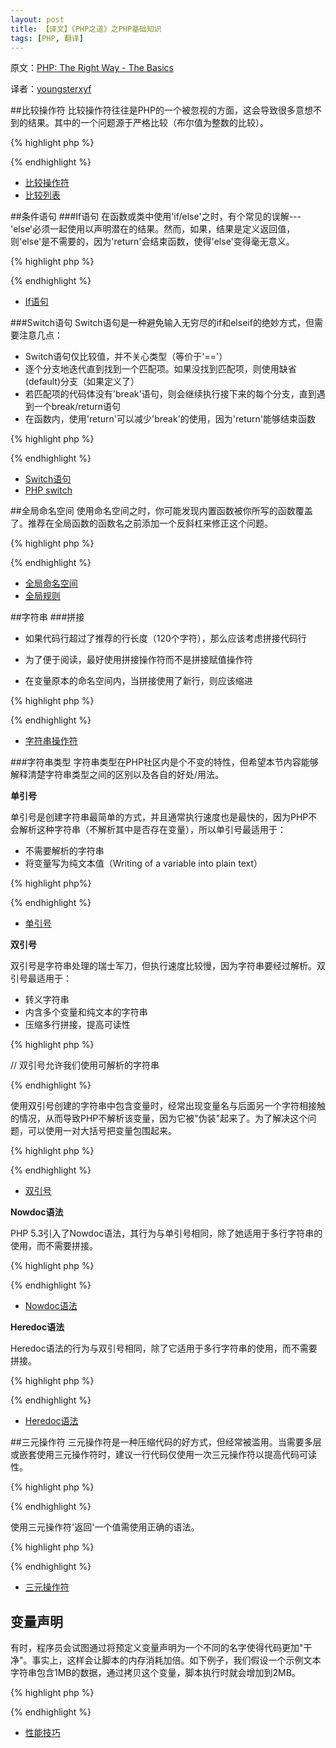 ```yaml
---
layout: post
title: 【译文】《PHP之道》之PHP基础知识
tags: [PHP, 翻译]
---
```


原文：[PHP: The Right Way - The Basics](http://wulijun.github.com/php-the-right-way/pages/The-Basics.html)

译者：[youngsterxyf](http://github.com/youngsterxyf)

##比较操作符
比较操作符往往是PHP的一个被忽视的方面，这会导致很多意想不到的结果。其中的一个问题源于严格比较（布尔值为整数的比较）。

{% highlight php %}
<?php
$a = 5;     // 5为一个整数

var_dump($a == 5);      // 比较值；返回true
var_dump($a == '5');        // 比较值（忽略类型）；返回true
var_dump($a === 5);         // 比较类型/值（整数 vs. 整数）；返回true
var_dump($a === '5');       // 比较类型/值（整数 vs. 整数）；返回false

/**
  * 严格比较
  */
if (strpos('testing', 'test')) {    // 在位置0找到'test'，0被解释为布尔值'false'
    // code...
}

vs.

if (strpos('testing', 'test') !== false) {  // true，因为做了严格比较（0 !== false）
    // code...
}
?>
{% endhighlight %}

- [比较操作符](http://php.net/manual/en/language.operators.comparison.php)
- [比较列表](http://php.net/manual/en/types.comparisons.php)


##条件语句
###If语句
在函数或类中使用'if/else'之时，有个常见的误解---'else'必须一起使用以声明潜在的结果。然而，如果，结果是定义返回值，则'else'是不需要的，因为'return'会结束函数，使得'else'变得毫无意义。

{% highlight php %}
<?php
function test($a)
{
    if ($a) {
        return true;
    } else {
        return false;
    }
}

vs.

function test($a)
{
    if ($a) {
        return true;
    }
    return false;       // 不需要else分支
}
?>
{% endhighlight %}

- [If语句](http://php.net/manual/en/control-structures.if.php)

###Switch语句
Switch语句是一种避免输入无穷尽的if和elseif的绝妙方式，但需要注意几点：

- Switch语句仅比较值，并不关心类型（等价于'=='）
- 逐个分支地迭代直到找到一个匹配项。如果没找到匹配项，则使用缺省(default)分支（如果定义了）
- 若匹配项的代码体没有'break'语句，则会继续执行接下来的每个分支，直到遇到一个break/return语句
- 在函数内，使用'return'可以减少'break'的使用，因为'return'能够结束函数

{% highlight php %}
<?php
$answer = test(2);      // 'case 2'和'case3'的代码体会得到执行

function test($a)
{
    switch ($a) {
        case 1:
            // code...
            break;      // break用于结束switch语句
        case 2:
            // code...  // 没有break，继续比较'case 3'
        case 3:
            // code...
            return $result;     // 当前位置在函数内，'return'会结束函数
        default:
            // code...
            return $error;
    }
}
?>
{% endhighlight %}

- [Switch语句](http://php.net/manual/en/control-structures.switch.php)
- [PHP switch](http://phpswitch.com/)


##全局命名空间
使用命名空间之时，你可能发现内置函数被你所写的函数覆盖了。推荐在全局函数的函数名之前添加一个反斜杠来修正这个问题。

{% highlight php %}
<?php
namespace phptherightway;

function fopen()
{
    $file = \fopen();       // 我们的函数名与内部函数的函数名相同。
                            // 通过添加'\'指定从全局命名空间执行函数
}

function array()
{
    $iterator = new \ArrayIterator();       // ArrayIterator是一个内置类。
                                            // 若类名之前没有一个反斜杠，解释器会试图在你的命名空间中解析它
}
?>
{% endhighlight %}

- [全局命名空间](http://php.net/manual/en/language.namespaces.global.php)
- [全局规则](http://php.net/manual/en/userlandnaming.rules.php)


##字符串
###拼接
 
* 如果代码行超过了推荐的行长度（120个字符），那么应该考虑拼接代码行

* 为了便于阅读，最好使用拼接操作符而不是拼接赋值操作符

* 在变量原本的命名空间内，当拼接使用了新行，则应该缩进

{% highlight php %}
<?php
$a = 'Multi-line example';      // 拼接赋值操作符(.=)
$a .= "\n";
$a .= 'of what not to do';

vs.

$a = 'Multi-line example'       // 拼接操作符(.)
    . "\n"                      // 缩进新行
    . 'of what to do';
?>
{% endhighlight %}

- [字符串操作符](http://php.net/manual/en/language.operators.string.php)

###字符串类型
字符串类型在PHP社区内是个不变的特性，但希望本节内容能够解释清楚字符串类型之间的区别以及各自的好处/用法。

**单引号**

单引号是创建字符串最简单的方式，并且通常执行速度也是最快的，因为PHP不会解析这种字符串（不解析其中是否存在变量），所以单引号最适用于：

* 不需要解析的字符串
* 将变量写为纯文本值（Writing of a variable into plain text）

{% highlight php%}
<?php
echo 'This is my string, look at how pretty it is.';        //不需要解析一个简单的字符串

/**
  * 输出:
  *
  * This is my string, look at how pretty it is.
  */
?>
{% endhighlight %}

- [单引号](http://www.php.net/manual/en/language.types.string.php#language.types.string.syntax.single)

**双引号**

双引号是字符串处理的瑞士军刀，但执行速度比较慢，因为字符串要经过解析。双引号最适用于：

* 转义字符串
* 内含多个变量和纯文本的字符串
* 压缩多行拼接，提高可读性

{% highlight php %}
<?php
echo 'phptherightway is ' . $adjective . '.'    // 一个单引号的使用示例，
    . "\n"                                      // 为变量和转义字符串使用了多行拼接
    . 'I love learning ' . $code . '!';

vs.

echo "phptherightway is $adjective.\n I love learning $code!";      // 没有使用多行拼接，
?>                                                                  // 双引号允许我们使用可解析的字符串
{% endhighlight %}

使用双引号创建的字符串中包含变量时，经常出现变量名与后面另一个字符相接触的情况，从而导致PHP不解析该变量，因为它被"伪装"起来了。为了解决这个问题，可以使用一对大括号把变量包围起来。

{% highlight php %}
<?php
$juice = 'plum';
echo "I drank some juice made of $juices";      // $juice得不到解析

vs.

$juice = 'plum';
echo "I drank some juice made of{$juice}s";     // $juice得到解析

/**
  * 大括号内的复杂变量也能得到解析
  */

$juice = array('apple', 'orange', 'plum');
echo "I drank some juice made of {$juice[1]}s";     // $juice[1]将得到解析
?>
{% endhighlight %}

- [双引号](http://www.php.net/manual/en/language.types.string.php#language.types.string.syntax.double)

**Nowdoc语法**

PHP 5.3引入了Nowdoc语法，其行为与单引号相同，除了她适用于多行字符串的使用，而不需要拼接。

{% highlight php %}
<?php
$str = <<<'EOD'         // 通过<<<初始化
Example of string
spanning multiple lines
using nowdoc syntax.
$a does not parse.
EOD;                    // 'EOD'关闭符必须单独一行，并且处于最左边

/**
  * 输出:
  * 
  * Example of string
  * spanning multiple lines
  * using nowdoc syntax.
  * $a does not parse.
  */
?>
{% endhighlight %}

- [Nowdoc语法](http://www.php.net/manual/en/language.types.string.php#language.types.string.syntax.nowdoc)

**Heredoc语法**

Heredoc语法的行为与双引号相同，除了它适用于多行字符串的使用，而不需要拼接。

{% highlight php %}
<?php
$a = 'Variables';

$str = <<<EOD       // 使用<<<初始化
Example of string
spanning multiple lines
using heredoc syntax.
$a are parsed.
EOD;                    // 'EOD'关闭符必须单独一行，且处于最左边位置

/**
  * 输出：
  *
  * Example of string
  * spanning multiple lines
  * using heredoc syntax.
  * Variables are parsed.
  */
?>
{% endhighlight %}

- [Heredoc语法](http://www.php.net/manual/en/language.types.string.php#language.types.string.syntax.heredoc)


##三元操作符
三元操作符是一种压缩代码的好方式，但经常被滥用。当需要多层或嵌套使用三元操作符时，建议一行代码仅使用一次三元操作符以提高代码可读性。

{% highlight php %}
<?php
$a = 5;
echo ($a == 5) ? 'yay' : 'nay';

vs.

// 嵌套三元操作符
$b = 10;
echo ($a) ? ($a == 5) ? 'yay' : 'nay' : ($b == 10) ? 'excessive' : ':(';    // 过度嵌套，牺牲了可读性
?>
{% endhighlight %}

使用三元操作符'返回'一个值需使用正确的语法。

{% highlight php %}
<?php
$a = 5;
echo ($a == 5) ? return true : return false;        // 这个例子会抛出错误

vs.

$a = 5;
return ($a == 5) ? 'yay' : 'nope';          // 这个例子会返回'yay'
?>
{% endhighlight %}

- [三元操作符](http://php.net/manual/en/language.operators.comparison.php)


## 变量声明
有时，程序员会试图通过将预定义变量声明为一个不同的名字使得代码更加"干净"。事实上，这样会让脚本的内存消耗加倍。如下例子，我们假设一个示例文本字符串包含1MB的数据，通过拷贝这个变量，脚本执行时就会增加到2MB。

{% highlight php %}
<?php
$about = 'A very long string of text';      // 使用了2MB内存
echo $about;

vs.

echo 'A very long string of text';          // 仅使用1MB内存
?>
{% endhighlight %}

- [性能技巧](https://developers.google.com/speed/articles/optimizing-php)
